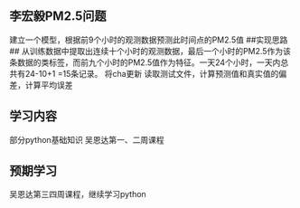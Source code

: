 ## 李宏毅PM2.5问题 ##
建立一个模型，根据前9个小时的观测数据预测此时间点的PM2.5值
##实现思路##
从训练数据中提取出连续十个小时的观测数据，最后一个小时的PM2.5作为该条数据的类标签，而前九个小时的PM2.5值作为特征。一天24个小时，一天内总共有24-10+1 =15条记录。
将cha更新
读取测试文件，计算预测值和真实值的偏差，计算平均误差
## 学习内容 ##
部分python基础知识
吴恩达第一、二周课程
## 预期学习 ##
吴恩达第三四周课程，继续学习python